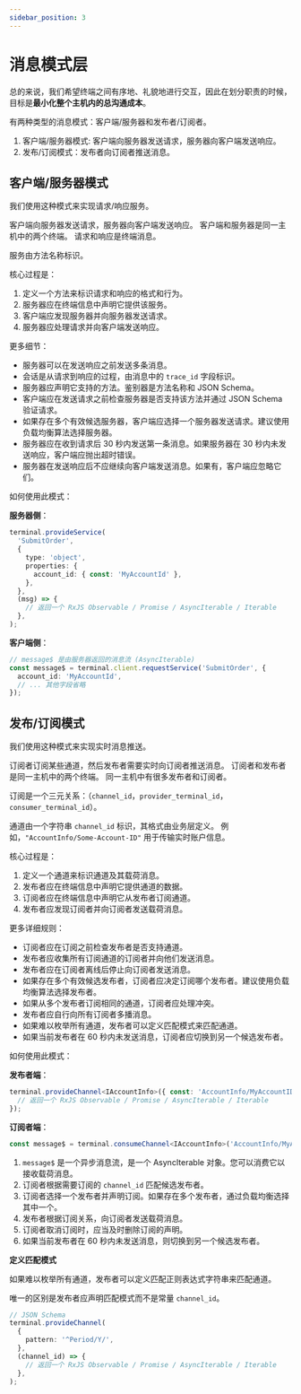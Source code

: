 ```yaml
---
sidebar_position: 3
---
```


# 消息模式层

总的来说，我们希望终端之间有序地、礼貌地进行交互，因此在划分职责的时候，目标是**最小化整个主机内的总沟通成本**。

有两种类型的消息模式：客户端/服务器和发布者/订阅者。

1. 客户端/服务器模式: 客户端向服务器发送请求，服务器向客户端发送响应。
2. 发布/订阅模式：发布者向订阅者推送消息。

## 客户端/服务器模式

我们使用这种模式来实现请求/响应服务。

客户端向服务器发送请求，服务器向客户端发送响应。
客户端和服务器是同一主机中的两个终端。
请求和响应是终端消息。

服务由方法名称标识。

核心过程是：

1. 定义一个方法来标识请求和响应的格式和行为。
1. 服务器应在终端信息中声明它提供该服务。
1. 客户端应发现服务器并向服务器发送请求。
1. 服务器应处理请求并向客户端发送响应。

更多细节：

- 服务器可以在发送响应之前发送多条消息。
- 会话是从请求到响应的过程，由消息中的 `trace_id` 字段标识。
- 服务器应声明它支持的方法。鉴别器是方法名称和 JSON Schema。
- 客户端应在发送请求之前检查服务器是否支持该方法并通过 JSON Schema 验证请求。
- 如果存在多个有效候选服务器，客户端应选择一个服务器发送请求。建议使用负载均衡算法选择服务器。
- 服务器应在收到请求后 30 秒内发送第一条消息。如果服务器在 30 秒内未发送响应，客户端应抛出超时错误。
- 服务器在发送响应后不应继续向客户端发送消息。如果有，客户端应忽略它们。

如何使用此模式：

**服务器侧**：

```ts
terminal.provideService(
  'SubmitOrder',
  {
    type: 'object',
    properties: {
      account_id: { const: 'MyAccountId' },
    },
  },
  (msg) => {
    // 返回一个 RxJS Observable / Promise / AsyncIterable / Iterable
  },
);
```

**客户端侧**：

```ts
// message$ 是由服务器返回的消息流 (AsyncIterable)
const message$ = terminal.client.requestService('SubmitOrder', {
  account_id: 'MyAccountId',
  // ... 其他字段省略
});
```

## 发布/订阅模式

我们使用这种模式来实现实时消息推送。

订阅者订阅某些通道，然后发布者需要实时向订阅者推送消息。
订阅者和发布者是同一主机中的两个终端。
同一主机中有很多发布者和订阅者。

订阅是一个三元关系：（`channel_id`，`provider_terminal_id`，`consumer_terminal_id`）。

通道由一个字符串 `channel_id` 标识，其格式由业务层定义。
例如，`"AccountInfo/Some-Account-ID"` 用于传输实时账户信息。

核心过程是：

1. 定义一个通道来标识通道及其载荷消息。
1. 发布者应在终端信息中声明它提供通道的数据。
1. 订阅者应在终端信息中声明它从发布者订阅通道。
1. 发布者应发现订阅者并向订阅者发送载荷消息。

更多详细规则：

- 订阅者应在订阅之前检查发布者是否支持通道。
- 发布者应收集所有订阅通道的订阅者并向他们发送消息。
- 发布者应在订阅者离线后停止向订阅者发送消息。
- 如果存在多个有效候选发布者，订阅者应决定订阅哪个发布者。建议使用负载均衡算法选择发布者。
- 如果从多个发布者订阅相同的通道，订阅者应处理冲突。
- 发布者应自行向所有订阅者多播消息。
- 如果难以枚举所有通道，发布者可以定义匹配模式来匹配通道。
- 如果当前发布者在 60 秒内未发送消息，订阅者应切换到另一个候选发布者。

如何使用此模式：

**发布者端**：

```ts
terminal.provideChannel<IAccountInfo>({ const: 'AccountInfo/MyAccountID' }, () => {
  // 返回一个 RxJS Observable / Promise / AsyncIterable / Iterable
});
```

**订阅者端**：

```ts
const message$ = terminal.consumeChannel<IAccountInfo>('AccountInfo/MyAccountID');
```

1. `message$` 是一个异步消息流，是一个 AsyncIterable 对象。您可以消费它以接收载荷消息。
2. 订阅者根据需要订阅的 `channel_id` 匹配候选发布者。
3. 订阅者选择一个发布者并声明订阅。如果存在多个发布者，通过负载均衡选择其中一个。
4. 发布者根据订阅关系，向订阅者发送载荷消息。
5. 订阅者取消订阅时，应当及时删除订阅的声明。
6. 如果当前发布者在 60 秒内未发送消息，则切换到另一个候选发布者。

**定义匹配模式**

如果难以枚举所有通道，发布者可以定义匹配正则表达式字符串来匹配通道。

唯一的区别是发布者应声明匹配模式而不是常量 `channel_id`。

```ts
// JSON Schema
terminal.provideChannel(
  {
    pattern: '^Period/Y/',
  },
  (channel_id) => {
    // 返回一个 RxJS Observable / Promise / AsyncIterable / Iterable
  },
);
```

